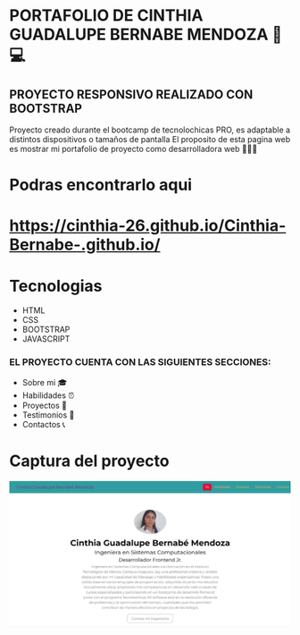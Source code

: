 # PORTAFOLIO DE CINTHIA GUADALUPE BERNABE MENDOZA 👩💻

## PROYECTO RESPONSIVO  REALIZADO CON BOOTSTRAP

  Proyecto creado durante el bootcamp de tecnolochicas PRO, es adaptable a distintos dispositivos o tamaños de pantalla
  El proposito de esta pagina web es mostrar mi portafolio de proyecto
  como desarrolladora web 💙💙💙
# Podras encontrarlo aqui
# https://cinthia-26.github.io/Cinthia-Bernabe-.github.io/

# Tecnologias

* HTML
* CSS
* BOOTSTRAP
* JAVASCRIPT

### EL PROYECTO CUENTA CON LAS SIGUIENTES SECCIONES:

* Sobre mi 🎓
* Habilidades ⏰
* Proyectos 📁
* Testimonios 📝
* Contactos 📞
# Captura del proyecto
![Captura del proyecto](/PortadaPortafolio.jpeg)
